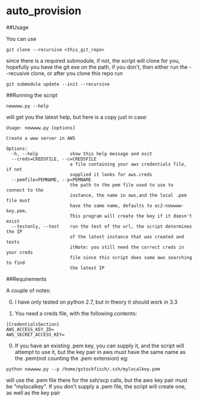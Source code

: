 # auto_provision


##Usage

You can use 
```
git clone --recursive <this_git_repo>
```
since there is a required submodule, if not, the script will clone for you, hopefully you have the git exe on the path, if you don't, then either run the --recusive clone, or after you clone this repo run
```
git submodule update --init --recursive
```

##Running the script

```
newwww.py --help
```
 will get you the latest help, but here is a copy just in case:
```
Usage: newwww.py [options]

Create a www server in AWS

Options:
  -h, --help            show this help message and exit
  --creds=CREDSFILE, --c=CREDSFILE
                        a file containing your aws credentials file, if not
                        supplied it looks for aws.creds
  --pemfile=PEMNAME, --p=PEMNAME
                        the path to the pem file used to use to connect to the
                        instance, the name in aws,and the local .pem file must
                        have the same name, defaults to ec2-newwww-key.pem.
                        This program will create the key if it doesn't exist
  --testonly, --test    run the test of the url, the script determines the IP
                        of the latest instance that was created and tests
                        itNote: you still need the correct creds in your creds
                        file since this script does some aws searching to find
                        the latest IP
```

##Requirements

A couple of notes:

0. I have only tested on python 2.7, but in theory it should work in 3.3

0. You need a creds file, with the following contents:
```
[CredentialsSection]
AWS_ACCESS_KEY_ID=
AWS_SECRET_ACCESS_KEY=
```

0. If you have an existing .pem key, you can supply it, and the script will attempt to use it, but the key pair in aws must have the same name as the .pem(not counting the .pem extension) eg:
```
python newwww.py --p /home/gstockfisch/.ssh/mylocalkey.pem
```
will use the .pem file there for the ssh/scp calls, but the aws key pair must be "mylocalkey". If you don't supply a .pem file, the script will create one, as well as the key pair


